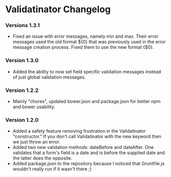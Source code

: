 # Validatinator Changelog

### Versions 1.3.1

* Fixed an issue with error messages, namely min and max.  Their error messages used the old format ${0} that was previously used in the error message creation process.  Fixed them to use the new format {$0}.

### Version 1.3.0

* Added the ability to now set field specific validation messages instead of just global validation messages.


### Version 1.2.2

* Mainly "chores", updated bower.json and package.json for better npm and bower usability.

### Version 1.2.0

* Added a safety feature removing frustration in the Validatinator "constructor."  If you don't call Validatinator with the new keyword then we just throw an error.
* Added two new validation methods: dateBefore and dateAfter.  One validates that a form's field is a date and is before the supplied date and the latter does the opposite.
* Added package.json to the repository because I noticed that Gruntfile.js wouldn't really run if it wasn't there ;)
